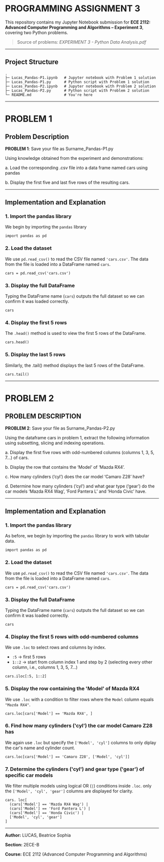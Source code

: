 # PROGRAMMING ASSIGNMENT 3

This repository contains my Jupyter Notebook submission for **ECE 2112: Advanced Computer Programming and Algorithms – Experiment 3**, covering two Python problems.

> Source of problems: *EXPERIMENT 3 - Python Data Analysis.pdf*

---

## Project Structure

```
.
├─ Lucas_Pandas-P1.ipynb   # Jupyter notebook with Problem 1 solution
├─ Lucas_Pandas-P1.py      # Python script with Problem 1 solution
├─ Lucas_Pandas-P2.ipynb   # Jupyter notebook with Problem 2 solution
├─ Lucas_Pandas-P2.py      # Python script with Problem 2 solution
└─ README.md               # You're here
```

---

# PROBLEM 1

## Problem Description
**PROBLEM 1**: Save your file as Surname_Pandas-P1.py

Using knowledge obtained from the experiment and demonstrations:

  a. Load the corresponding .csv file into a data frame named cars using pandas

  b. Display the first five and last five rows of the resulting cars.

---

## Implementation and Explanation

### 1. Import the pandas library
We begin by importing the `pandas` library

```
import pandas as pd
```

### 2. Load the dataset
We use `pd.read_csv()` to read the CSV file named `'cars.csv'`. The data from the file is loaded into a DataFrame named `cars`. 

```
cars = pd.read_csv('cars.csv')              
```

### 3. Display the full DataFrame
Typing the DataFrame name (`cars`) outputs the full dataset so we can confirm it was loaded correctly.

```
cars               
```

### 4. Display the first 5 rows
The `.head()` method is used to view the first 5 rows of the DataFrame.

```
cars.head()    
```

### 5. Display the last 5 rows
Similarly, the .tail() method displays the last 5 rows of the DataFrame.

```
cars.tail()              
```

---

# PROBLEM 2

## PROBLEM DESCRIPTION
**PROBLEM 2**: Save your file as Surname_Pandas-P2.py

Using the dataframe cars in problem 1, extract the following information using subsetting, slicing and indexing operations.

a. Display the first five rows with odd-numbered columns (columns 1, 3, 5, 7…) of cars.

b. Display the row that contains the ‘Model’ of ‘Mazda RX4’.

c. How many cylinders (‘cyl’) does the car model ‘Camaro Z28’ have?

d. Determine how many cylinders (‘cyl’) and what gear type (‘gear’) do the car models ‘Mazda RX4 Wag’, ‘Ford Pantera L’ and ‘Honda Civic’ have.

--- 

## Implementation and Explanation

### 1. Import the pandas library
As before, we begin by importing the `pandas` library to work with tabular data.

```
import pandas as pd
```

### 2. Load the dataset
We use `pd.read_csv()` to read the CSV file named `'cars.csv'`. The data from the file is loaded into a DataFrame named `cars`. 

```
cars = pd.read_csv('cars.csv')              
```

### 3. Display the full DataFrame
Typing the DataFrame name (`cars`) outputs the full dataset so we can confirm it was loaded correctly.

```
cars               
```

### 4. Display the first 5 rows with odd-numbered columns
We use `.loc` to select rows and columns by index.

  - `:5` → first 5 rows
  - `1::2` → start from column index 1 and step by 2 (selecting every other column, i.e., columns 1, 3, 5, 7...)

```
cars.iloc[:5, 1::2] 
```

### 5. Display the row containing the 'Model' of Mazda RX4
We use `.loc` with a condition to filter rows where the `Model` column equals `"Mazda RX4"`.

```
cars.loc[cars['Model'] == 'Mazda RX4', ]           
```

### 6. Find how many cylinders ('cyl') the car model Camaro Z28 has
We again use `.loc` but specify the `['Model', 'cyl']` columns to only diplay the car's name and cylinder count.

```
cars.loc[cars['Model'] == 'Camaro Z28', ['Model', 'cyl']]
```

### 7. Determine the cylinders ('cyl') and gear type ('gear') of specific car models
We filter multiple models using logical OR (`|`) conditions inside `.loc`. only the `['Model', 'cyl', 'gear']` columns are displayed for clarity.

```
cars. loc[
  (cars['Model'] == 'Mazda RX4 Wag') |
  (cars['Model'] == 'Ford Pantera L') |
  (cars['Model'] == 'Honda Civic') |
  ['Model', 'cyl', 'gear']
]
```

---

**Author:** LUCAS, Beatrice Sophia

**Section:** 2ECE-B

**Course:** ECE 2112 (Advanced Computer Programming and Algorithms)


